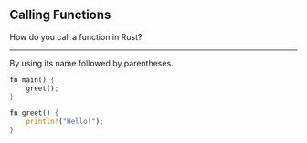 ## Calling Functions

How do you call a function in Rust?

---

By using its name followed by parentheses.

```rust
fn main() {
    greet();
}

fn greet() {
    println!("Hello!");
}
```

